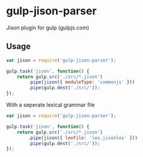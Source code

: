 # gulp-jison-parser
Jison plugin for gulp (gulpjs.com)

Usage
-----

```javascript
var jison = require('gulp-jison-parser');

gulp.task('jison', function() {
    return gulp.src('./src/*.jison')
        .pipe(jison({ moduleType: 'commonjs' }))
        .pipe(gulp.dest('./src/'));
});
```

With a seperate lexical grammar file
```javascript
var jison = require('gulp-jison-parser');

gulp.task('jison', function() {
    return gulp.src('./src/*.jison')
        .pipe(jison({ lexFile: 'lex.jisonlex' }))
        .pipe(gulp.dest('./src/'));
});
```
